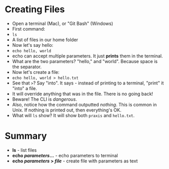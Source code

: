 # Creating Files

* Open a terminal (Mac), or "Git Bash" (Windows)
* First command:
* `ls`
* A list of files in our home folder
* Now let's say hello:
* `echo hello, world`
* echo can accept multiple parameters. It just **prints** them in the terminal.
* What are the two parameters? "hello," and "world". Because space is the separator.
* Now let's create a file:
* `echo hello, world > hello.txt`
* See that `>`? Say "into". It says - instead of printing to a terminal, "print" it "into" a file.
* It will override anything that was in the file. There is no going back!
* Beware! The CLI is *dangerous*.
* Also, notice how the command outputted *nothing*. This is common in Unix. If nothing is printed out,
  then everything's OK.
* What will `ls` show? It will show both `praxis` and `hello.txt`.

# Summary

* **ls** - list files
* **echo _parameters_...** - echo parameters to terminal
* **echo _parameters_ > _file_** - create file with parameters as text
